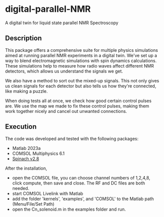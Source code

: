# digital-parallel-NMR
A digital twin for liquid state parallel NMR Spectroscopy


## Description
This package offers a comprehensive suite for multiple physics simulations aimed at running parallel NMR experiments in a digital twin. We've set up a way to blend electromagnetic simulations with spin dynamics calculations. These simulations help to measure how radio waves affect different NMR detectors, which allows us understand the signals we get.

We also have a method to sort out the mixed-up signals. This not only gives us clean signals for each detector but also tells us how they're connected, like making a puzzle.

When doing tests all at once, we check how good certain control pulses are. We use the map we made to fix these control pulses, making them work together nicely and cancel out unwanted connections.

## Execution 
The code was developed and tested with the following packages:
- Matlab 2023a
- COMSOL Multiphysics 6.1
- [Spinach v2.8](https://spindynamics.org/group/?page_id=12)

After the installation, 
- open the COMSOL file, you can choose channel numbers of 1,2,4,8, click compute, then save and close. The RF and DC files are both needed.
- start COMSOL Livelink with Matlab
- add the folder 'kernels', 'examples', and 'COMSOL' to the Matlab path (Menu/File/Set Path)
- open the Cn_solenoid.m in the examples folder and run.

